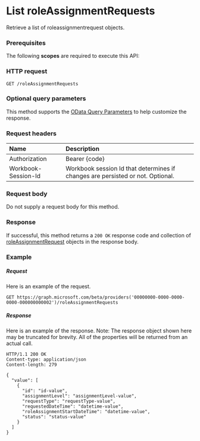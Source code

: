 # List roleAssignmentRequests

Retrieve a list of roleassignmentrequest objects.
### Prerequisites
The following **scopes** are required to execute this API: 
### HTTP request
<!-- { "blockType": "ignored" } -->
```http
GET /roleAssignmentRequests
```
### Optional query parameters
This method supports the [OData Query Parameters](http://graph.microsoft.io/docs/overview/query_parameters) to help customize the response.

### Request headers
| Name      |Description|
|:----------|:----------|
| Authorization  | Bearer {code}|
| Workbook-Session-Id  | Workbook session Id that determines if changes are persisted or not. Optional.|

### Request body
Do not supply a request body for this method.
### Response
If successful, this method returns a `200 OK` response code and collection of [roleAssignmentRequest](../resources/roleassignmentrequest.md) objects in the response body.
### Example
##### Request
Here is an example of the request.
<!-- {
  "blockType": "request",
  "name": "get_roleassignmentrequests"
}-->
```http
GET https://graph.microsoft.com/beta/providers('00000000-0000-0000-0000-000000000002')/roleAssignmentRequests
```
##### Response
Here is an example of the response. Note: The response object shown here may be truncated for brevity. All of the properties will be returned from an actual call.
<!-- {
  "blockType": "response",
  "truncated": true,
  "@odata.type": "microsoft.graph.roleAssignmentRequest",
  "isCollection": true
} -->
```http
HTTP/1.1 200 OK
Content-type: application/json
Content-length: 279

{
  "value": [
    {
      "id": "id-value",
      "assignmentLevel": "assignmentLevel-value",
      "requestType": "requestType-value",
      "requestedDateTime": "datetime-value",
      "roleAssignmentStartDateTime": "datetime-value",
      "status": "status-value"
    }
  ]
}
```

<!-- uuid: 8fcb5dbc-d5aa-4681-8e31-b001d5168d79
2015-10-25 14:57:30 UTC -->
<!-- {
  "type": "#page.annotation",
  "description": "List roleAssignmentRequests",
  "keywords": "",
  "section": "documentation",
  "tocPath": ""
}-->